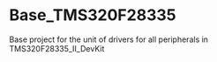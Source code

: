 Base_TMS320F28335
=================

Base project for the unit of drivers for all peripherals in TMS320F28335_II_DevKit 
